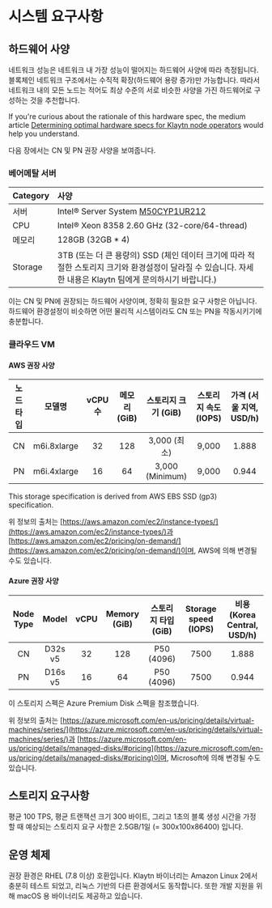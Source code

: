 # 시스템 요구사항 <a id="system-requirements"></a>

## 하드웨어 사양 <a id="h-w-specification"></a>

네트워크 성능은 네트워크 내 가장 성능이 떨어지는 하드웨어 사양에 따라 측정됩니다. 블록체인 네트워크 구조에서는 수직적 확장\(하드웨어 용량 증가\)만 가능합니다. 따라서 네트워크 내의 모든 노드는 적어도 최상 수준의 서로 비슷한 사양을 가진 하드웨어로 구성하는 것을 추천합니다.

If you're curious about the rationale of this hardware spec, the medium article [Determining optimal hardware specs for Klaytn node operators](https://klaytn.foundation/node-operator-optimal-specs/) would help you understand.

다음 장에서는 CN 및 PN 권장 사양을 보여줍니다.

### 베어메탈 서버 <a id="bare-metal-server"></a>

| Category | 사양                                                                                                                                                   |
|:-------- |:---------------------------------------------------------------------------------------------------------------------------------------------------- |
| 서버       | Intel® Server System [M50CYP1UR212](https://www.intel.sg/content/www/xa/en/products/sku/214842/intel-server-system-m50cyp1ur212/specifications.html) |
| CPU      | Intel® Xeon 8358 2.60 GHz \(32-core/64-thread\)                                                                                                    |
| 메모리      | 128GB \(32GB \* 4\)                                                                                                                              |
| Storage  | 3TB (또는 더 큰 용량의) SSD (체인 데이터 크기에 따라 적절한 스토리지 크기와 환경설정이 달라질 수 있습니다. 자세한 내용은 Klaytn 팀에게 문의하시기 바랍니다.)                                                   |

이는 CN 및 PN에 권장되는 하드웨어 사양이며, 정확히 필요한 요구 사항은 아닙니다. 하드웨어 환경설정이 비슷하면 어떤 물리적 시스템이라도 CN 또는 PN을 작동시키기에 충분합니다.

### 클라우드 VM <a id="cloud-vm"></a>

#### AWS 권장 사양<a id="recommended-specification-for-aws"></a>

| 노드 타입 |     모델명     | vCPU 수 | 메모리 \(GiB\) | 스토리지 크기 \(GiB\) | 스토리지 속도 \(IOPS\) | 가격 \(서울 지역, USD/h\) |
|:-----:|:-----------:|:------:|:-------------:|:-----------------:|:------------------:|:---------------------:|
|  CN   | m6i.8xlarge |   32   |      128      |    3,000 (최소)     |       9,000        |         1.888         |
|  PN   | m6i.4xlarge |   16   |      64       |  3,000 (Minimum)  |       9,000        |         0.944         |

This storage specification is derived from AWS EBS SSD (gp3) specification.

위 정보의 출처는 [https://aws.amazon.com/ec2/instance-types/](https://aws.amazon.com/ec2/instance-types/)과 [https://aws.amazon.com/ec2/pricing/on-demand/](https://aws.amazon.com/ec2/pricing/on-demand/)이며, AWS에 의해 변경될 수도 있습니다.

#### Azure 권장 사양<a id="recommended-specification-for-azure"></a>

| Node Type |  Model  | vCPU | Memory \(GiB\) | 스토리지 타입 \(GiB\) | Storage speed \(IOPS\) | 비용 \(Korea Central, USD/h\) |
|:---------:|:-------:|:----:|:----------------:|:-----------------:|:------------------------:|:-----------------------------:|
|    CN     | D32s v5 |  32  |       128        |    P50 (4096)     |           7500           |             1.888             |
|    PN     | D16s v5 |  16  |        64        |    P50 (4096)     |           7500           |             0.944             |

이 스토리지 스펙은 Azure Premium Disk 스펙을 참조했습니다.

위 정보의 출처는  [https://azure.microsoft.com/en-us/pricing/details/virtual-machines/series/](https://azure.microsoft.com/en-us/pricing/details/virtual-machines/series/)과 [https://azure.microsoft.com/en-us/pricing/details/managed-disks/#pricing](https://azure.microsoft.com/en-us/pricing/details/managed-disks/#pricing)이며, Microsoft에 의해 변경될 수도 있습니다.

## 스토리지 요구사항 <a id="storage-requirements"></a>

평균 100 TPS, 평균 트랜잭션 크기 300 바이트, 그리고 1초의 블록 생성 시간을 가정 할 때 예상되는 스토리지 요구 사항은 2.5GB/1일 \(= 300x100x86400\) 입니다.

## 운영 체제 <a id="operating-system"></a>

권장 환경은 RHEL (7.8 이상) 호환입니다. Klaytn 바이너리는 Amazon Linux 2에서 충분히 테스트 되었고, 리눅스 기반의 다른 환경에서도 동작합니다. 또한 개발 지원을 위해 macOS 용 바이너리도 제공하고 있습니다.

